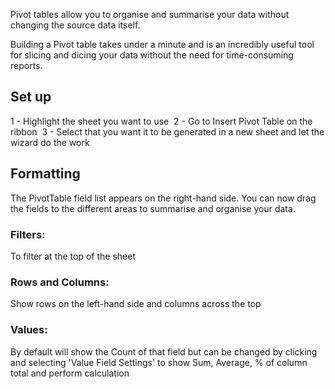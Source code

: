 
Pivot tables allow you to organise and summarise your data without changing the source data itself.

Building a Pivot table takes under a minute and is an incredibly useful tool for slicing and dicing your data without the need for time-consuming reports.

## Set up

1 - Highlight the sheet you want to use&nbsp;
2 - Go to Insert Pivot Table on the ribbon&nbsp;
3 - Select that you want it to be generated in a new sheet and let the wizard do the work&nbsp;


## Formatting
The PivotTable field list appears on the right-hand side.  You can now drag the fields to the different areas to summarise and organise your data.

### Filters:
To filter at the top of the sheet

### Rows and Columns: 
Show rows on the left-hand side and columns across the top

### Values: 
By default will show the Count of that field but can be changed by clicking and selecting 'Value Field Settings' to show Sum, Average, % of column total and perform calculation
